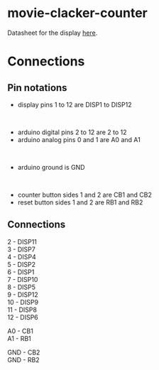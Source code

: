 # movie-clacker-counter

Datasheet for the display [here](http://www.datasheetcafe.com/f5461ah-datasheet-7-segment/).

# Connections

## Pin notations

- display pins 1 to 12 are DISP1 to DISP12
<br>

- arduino digital pins 2 to 12 are 2 to 12
- arduino analog pins 0 and 1 are A0 and A1
<br>

- arduino ground is GND
<br>

- counter button sides 1 and 2 are CB1 and CB2
- reset button sides 1 and 2 are RB1 and RB2

## Connections

2 - DISP11 <br>
3 - DISP7 <br>
4 - DISP4 <br>
5 - DISP2 <br>
6 - DISP1 <br>
7 - DISP10 <br>
8 - DISP5 <br>
9 - DISP12 <br>
10 - DISP9 <br>
11 - DISP8 <br>
12 - DISP6 <br>

A0 - CB1 <br>
A1 - RB1 <br>

GND - CB2 <br>
GND - RB2 <br>
